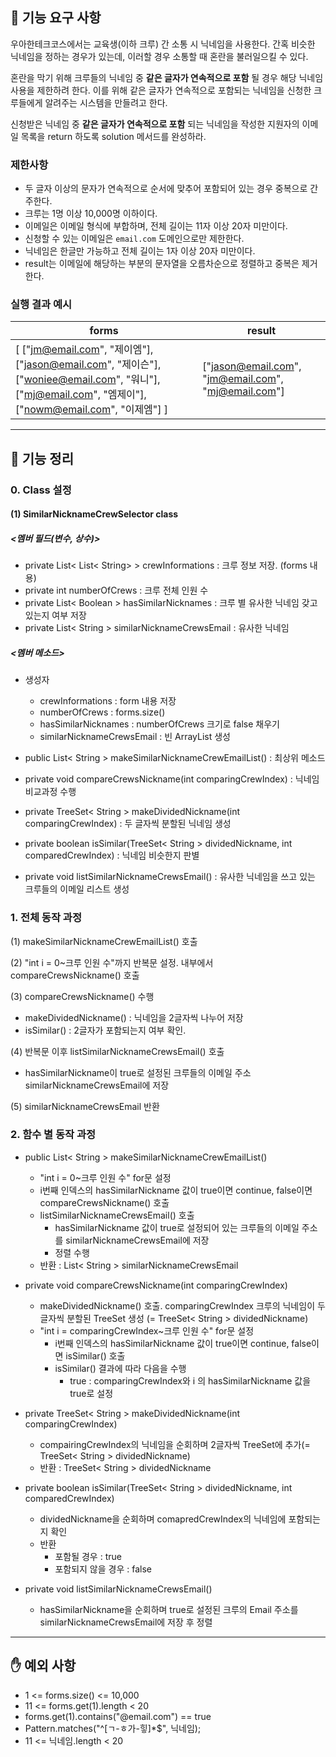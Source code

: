 ## 🚀 기능 요구 사항

우아한테크코스에서는 교육생(이하 크루) 간 소통 시 닉네임을 사용한다. 간혹 비슷한 닉네임을 정하는 경우가 있는데, 이러할 경우 소통할 때 혼란을 불러일으킬 수 있다.

혼란을 막기 위해 크루들의 닉네임 중 **같은 글자가 연속적으로 포함** 될 경우 해당 닉네임 사용을 제한하려 한다. 이를 위해 같은 글자가 연속적으로 포함되는 닉네임을 신청한 크루들에게 알려주는 시스템을 만들려고 한다.


신청받은 닉네임 중 **같은 글자가 연속적으로 포함** 되는 닉네임을 작성한 지원자의 이메일 목록을 return 하도록 solution 메서드를 완성하라.

### 제한사항

- 두 글자 이상의 문자가 연속적으로 순서에 맞추어 포함되어 있는 경우 중복으로 간주한다.
- 크루는 1명 이상 10,000명 이하이다.
- 이메일은 이메일 형식에 부합하며, 전체 길이는 11자 이상 20자 미만이다.
- 신청할 수 있는 이메일은 `email.com` 도메인으로만 제한한다.
- 닉네임은 한글만 가능하고 전체 길이는 1자 이상 20자 미만이다.
- result는 이메일에 해당하는 부분의 문자열을 오름차순으로 정렬하고 중복은 제거한다.

### 실행 결과 예시

| forms | result |
| --- | --- |
| [ ["jm@email.com", "제이엠"], ["jason@email.com", "제이슨"], ["woniee@email.com", "워니"], ["mj@email.com", "엠제이"], ["nowm@email.com", "이제엠"] ] | ["jason@email.com", "jm@email.com", "mj@email.com"] |


---

## 📄 기능 정리

### 0. Class 설정

#### (1) SimilarNicknameCrewSelector class

##### <멤버 필드(변수, 상수)>

- private List< List< String> > crewInformations : 크루 정보 저장. (forms 내용)
- private int numberOfCrews : 크루 전체 인원 수
- private List< Boolean > hasSimilarNicknames : 크루 별 유사한 닉네임 갖고 있는지 여부 저장
- private List< String > similarNicknameCrewsEmail : 유사한 닉네임

##### <멤버 메소드>

- 생성자
    - crewInformations : form 내용 저장
    - numberOfCrews : forms.size()
    - hasSimilarNicknames : numberOfCrews 크기로 false 채우기
    - similarNicknameCrewsEmail : 빈 ArrayList 생성

- public List< String > makeSimilarNicknameCrewEmailList() : 최상위 메소드
- private void compareCrewsNickname(int comparingCrewIndex) : 닉네임 비교과정 수행
- private TreeSet< String > makeDividedNickname(int comparingCrewIndex) : 두 글자씩 분할된 닉네임 생성
- private boolean isSimilar(TreeSet< String > dividedNickname, int comparedCrewIndex) : 닉네임 비슷한지 판별
- private void listSimilarNicknameCrewsEmail() : 유사한 닉네임을 쓰고 있는 크루들의 이메일 리스트 생성



### 1. 전체 동작 과정

(1) makeSimilarNicknameCrewEmailList() 호출

(2) "int i = 0~크루 인원 수"까지 반복문 설정. 내부에서 compareCrewsNickname() 호출

(3) compareCrewsNickname() 수행

- makeDividedNickname() : 닉네임을 2글자씩 나누어 저장
- isSimilar() : 2글자가 포함되는지 여부 확인.

(4) 반복문 이후 listSimilarNicknameCrewsEmail() 호출

- hasSimilarNickname이 true로 설정된 크루들의 이메일 주소 similarNicknameCrewsEmail에 저장

(5) similarNicknameCrewsEmail 반환



### 2. 함수 별 동작 과정

- public List< String > makeSimilarNicknameCrewEmailList()
    -  "int i = 0~크루 인원 수" for문 설정
    - i번째 인덱스의 hasSimilarNickname 값이 true이면 continue, false이면 compareCrewsNickname() 호출
    - listSimilarNicknameCrewsEmail() 호출
        - hasSimilarNickname 값이 true로 설정되어 있는 크루들의 이메일 주소를 similarNicknameCrewsEmail에 저장
        - 정렬 수행
    - 반환 : List< String > similarNicknameCrewsEmail



- private void compareCrewsNickname(int comparingCrewIndex)
    - makeDividedNickname() 호출. comparingCrewIndex 크루의 닉네임이 두글자씩 분할된 TreeSet 생성 (= TreeSet< String > dividedNickname)
    - "int i = comparingCrewIndex~크루 인원 수" for문 설정
        - i번째 인덱스의 hasSimilarNickname 값이 true이면 continue, false이면 isSimilar() 호출
        - isSimilar() 결과에 따라 다음을 수행
            - true : comparingCrewIndex와 i 의 hasSimilarNickname 값을 true로 설정



- private TreeSet< String > makeDividedNickname(int comparingCrewIndex)
    - compairingCrewIndex의 닉네임을 순회하며 2글자씩 TreeSet에 추가(= TreeSet< String > dividedNickname)
    - 반환 : TreeSet< String > dividedNickname



- private boolean isSimilar(TreeSet< String > dividedNickname, int comparedCrewIndex)
    - dividedNickname을 순회하며 comapredCrewIndex의 닉네임에 포함되는지 확인
    - 반환
        - 포함될 경우 : true
        - 포함되지 않을 경우 : false



- private void listSimilarNicknameCrewsEmail()
    - hasSimilarNickname을 순회하며 true로 설정된 크루의 Email 주소를 similarNicknameCrewsEmail에 저장 후 정렬





------

## ✋ 예외 사항

- 1 <= forms.size() <= 10,000
- 11 <= forms.get(1).length < 20
- forms.get(1).contains("@email.com") == true
- Pattern.matches("^[ㄱ-ㅎ가-힣]*$", 닉네임);
- 11 <= 닉네임.length < 20

